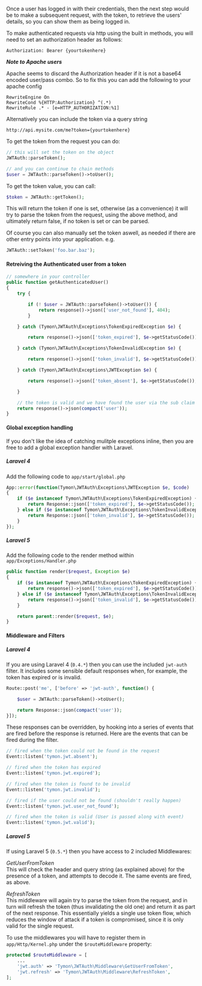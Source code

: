 Once a user has logged in with their credentials, then the next step would be to make a subsequent request, with the token, to retrieve the users' details, so you can show them as being logged in.

To make authenticated requests via http using the built in methods, you will need to set an authorization header as follows:

```
Authorization: Bearer {yourtokenhere}
```

**_Note to Apache users_**

Apache seems to discard the Authorization header if it is not a base64 encoded user/pass combo.
So to fix this you can add the following to your apache config

```
RewriteEngine On
RewriteCond %{HTTP:Authorization} ^(.*)
RewriteRule .* - [e=HTTP_AUTHORIZATION:%1]
```

Alternatively you can include the token via a query string

```
http://api.mysite.com/me?token={yourtokenhere}
```
To get the token from the request you can do:

```php
// this will set the token on the object
JWTAuth::parseToken();

// and you can continue to chain methods
$user = JWTAuth::parseToken()->toUser();
```

To get the token value, you can call:

```php
$token = JWTAuth::getToken();
```
This will return the token if one is set, otherwise (as a convenience)
it will try to parse the token from the request, using the above method,
and ultimately return false, if no token is set or can be parsed.

Of course you can also manually set the token aswell, as needed if there are other entry points into your application. e.g.

```php
JWTAuth::setToken('foo.bar.baz');
```

#### Retreiving the Authenticated user from a token

```php
// somewhere in your controller
public function getAuthenticatedUser()
{
	try {

		if (! $user = JWTAuth::parseToken()->toUser()) {
			return response()->json(['user_not_found'], 404);
		}

	} catch (Tymon\JWTAuth\Exceptions\TokenExpiredException $e) {

		return response()->json(['token_expired'], $e->getStatusCode());

	} catch (Tymon\JWTAuth\Exceptions\TokenInvalidException $e) {

		return response()->json(['token_invalid'], $e->getStatusCode());

	} catch (Tymon\JWTAuth\Exceptions\JWTException $e) {

		return response()->json(['token_absent'], $e->getStatusCode());

	}

	// the token is valid and we have found the user via the sub claim
	return response()->json(compact('user'));
}
```

#### Global exception handling

If you don't like the idea of catching mulitple exceptions inline,
then you are free to add a global exception handler with Laravel.

##### Laravel 4

Add the following code to `app/start/global.php`

```php
App::error(function(Tymon\JWTAuth\Exceptions\JWTException $e, $code)
{
	if ($e instanceof Tymon\JWTAuth\Exceptions\TokenExpiredException) {
		return Response::json(['token_expired'], $e->getStatusCode());
	} else if ($e instanceof Tymon\JWTAuth\Exceptions\TokenInvalidException) {
		return Response::json(['token_invalid'], $e->getStatusCode());
	}
});
```

##### Laravel 5

Add the following code to the render method within `app/Exceptions/Handler.php`

```php
public function render($request, Exception $e)
{
	if ($e instanceof Tymon\JWTAuth\Exceptions\TokenExpiredException) {
		return response()->json(['token_expired'], $e->getStatusCode());
	} else if ($e instanceof Tymon\JWTAuth\Exceptions\TokenInvalidException) {
		return response()->json(['token_invalid'], $e->getStatusCode());
	}

	return parent::render($request, $e);
}
```

#### Middleware and Filters

##### Laravel 4

If you are using Laravel 4 (`0.4.*`) then you can use the included `jwt-auth` filter.
It includes some sensible default responses when, for example, the token has expired or is invalid.

```php
Route::post('me', ['before' => 'jwt-auth', function() {

    $user = JWTAuth::parseToken()->toUser();

    return Response::json(compact('user'));
}]);
```

These responses can be overridden, by hooking into a series of events that are fired before the response is returned. Here are the events that can be fired during the filter.

```php
// fired when the token could not be found in the request
Event::listen('tymon.jwt.absent');

// fired when the token has expired
Event::listen('tymon.jwt.expired');

// fired when the token is found to be invalid
Event::listen('tymon.jwt.invalid');

// fired if the user could not be found (shouldn't really happen)
Event::listen('tymon.jwt.user_not_found');

// fired when the token is valid (User is passed along with event)
Event::listen('tymon.jwt.valid');
```

##### Laravel 5

If using Laravel 5 (`0.5.*`) then you have access to 2 included Middlewares:

_GetUserFromToken_<br>
This will check the header and query string (as explained above) for the presence of a token, and attempts to decode it. The same events are fired, as above.

_RefreshToken_<br>
This middleware will again try to parse the token from the request, and in turn will refresh the token (thus invalidating the old one) and return it as part of the next response. This essentially yields a single use token flow, which reduces the window of attack if a token is compromised, since it is only valid for the single request.

To use the middlewares you will have to register them in `app/Http/Kernel.php` under the `$routeMiddleware` property:

```php
protected $routeMiddleware = [
	...
	'jwt.auth' => 'Tymon\JWTAuth\Middleware\GetUserFromToken',
	'jwt.refresh' => 'Tymon\JWTAuth\Middleware\RefreshToken',
];
```